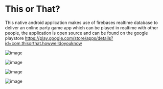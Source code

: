 # This or That?

This native android application makes use of firebases realtime database to deliver an online party game app which can be played in realtime with other people, the application is open source and can be found on the google playstore https://play.google.com/store/apps/details?id=com.thisorthat.howwelldoyouknow

![image](https://user-images.githubusercontent.com/51091532/142719373-f4b8a531-0f91-4018-a02c-cc9ef6149848.png)

![image](https://user-images.githubusercontent.com/51091532/142719381-464e37f4-9f54-40d9-a56e-06209d606d06.png)

![image](https://user-images.githubusercontent.com/51091532/142719395-adc456b1-2001-4aa4-b6d5-775e9a827579.png)

![image](https://user-images.githubusercontent.com/51091532/142719399-edfa0618-0bf1-4031-b311-a79987e7738a.png)

